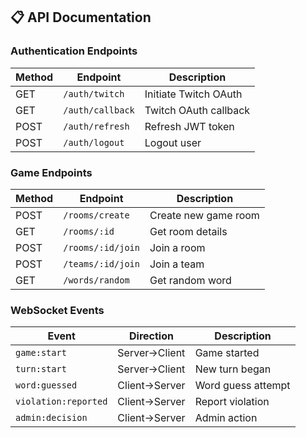 ## 📋 API Documentation

### Authentication Endpoints

| Method | Endpoint | Description |
|--------|----------|-------------|
| GET | `/auth/twitch` | Initiate Twitch OAuth |
| GET | `/auth/callback` | Twitch OAuth callback |
| POST | `/auth/refresh` | Refresh JWT token |
| POST | `/auth/logout` | Logout user |

### Game Endpoints

| Method | Endpoint | Description |
|--------|----------|-------------|
| POST | `/rooms/create` | Create new game room |
| GET | `/rooms/:id` | Get room details |
| POST | `/rooms/:id/join` | Join a room |
| POST | `/teams/:id/join` | Join a team |
| GET | `/words/random` | Get random word |

### WebSocket Events

| Event | Direction | Description |
|-------|-----------|-------------|
| `game:start` | Server→Client | Game started |
| `turn:start` | Server→Client | New turn began |
| `word:guessed` | Client→Server | Word guess attempt |
| `violation:reported` | Client→Server | Report violation |
| `admin:decision` | Client→Server | Admin action |


